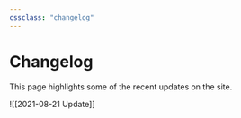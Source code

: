 ```yaml
---
cssclass: "changelog"
---
```

# Changelog
This page highlights some of the recent updates on the site. 

![[2021-08-21 Update]]
